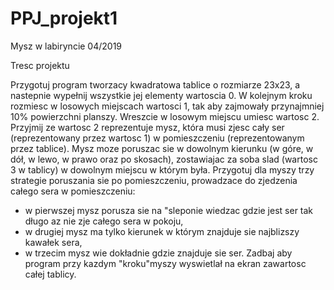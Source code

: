 # PPJ_projekt1
Mysz w labiryncie 04/2019


Tresc projektu

Przygotuj program tworzacy kwadratowa tablice o rozmiarze 23x23, a nastepnie wypełnij
wszystkie jej elementy wartoscia 0. W kolejnym kroku rozmiesc w losowych miejscach
wartosci 1, tak aby zajmowały przynajmniej 10% powierzchni planszy. Wreszcie w losowym
miejscu umiesc wartosc 2.
Przyjmij ze wartosc 2 reprezentuje mysz, która musi zjesc cały ser (reprezentowany
przez wartosc 1) w pomieszczeniu (reprezentowanym przez tablice). Mysz moze poruszac
sie w dowolnym kierunku (w góre, w dół, w lewo, w prawo oraz po skosach), zostawiajac
za soba slad (wartosc 3 w tablicy) w dowolnym miejscu w którym była.
Przygotuj dla myszy trzy strategie poruszania sie po pomieszczeniu, prowadzace do
zjedzenia całego sera w pomieszczeniu:
- w pierwszej mysz porusza sie na "sleponie wiedzac gdzie jest ser tak długo az nie
zje całego sera w pokoju,
- w drugiej mysz ma tylko kierunek w którym znajduje sie najblizszy kawałek sera,
- w trzecim mysz wie dokładnie gdzie znajduje sie ser.
Zadbaj aby program przy kazdym "kroku"myszy wyswietlał na ekran zawartosc całej
tablicy.
